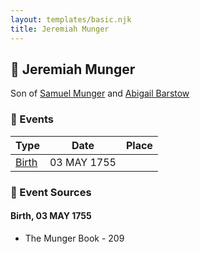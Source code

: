 ```yaml
---
layout: templates/basic.njk
title: Jeremiah Munger
---
```

## 🔵 Jeremiah Munger

Son of [Samuel Munger](/people/1/17676382) and [Abigail Barstow](/people/9/9488484)

### 📆 Events

Type | Date | Place
------ | ------ | ------
[Birth](#event-event-2) | 03 MAY 1755 |

### 📰 Event Sources

#### <a id="event-event-2"></a> Birth, 03 MAY 1755
* The Munger Book  - 209